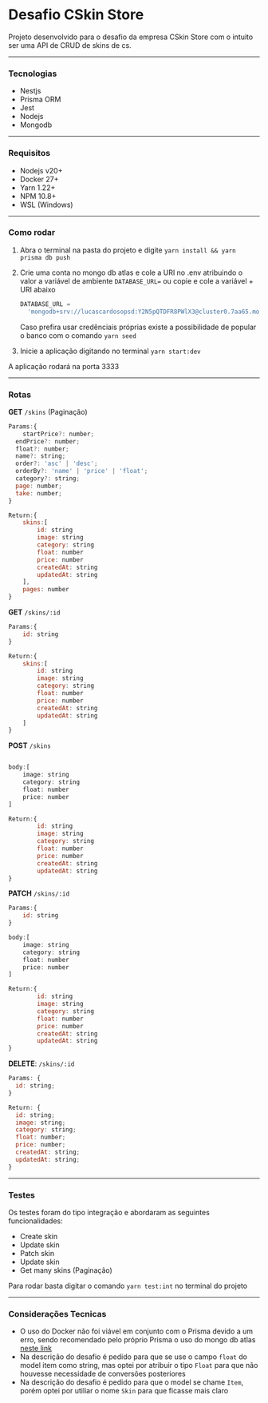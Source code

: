 # Desafio CSkin Store

Projeto desenvolvido para o desafio da empresa CSkin Store com o intuito ser uma API de CRUD de skins de cs.

---

### Tecnologias

- Nestjs
- Prisma ORM
- Jest
- Nodejs
- Mongodb

---

### Requisitos

- Nodejs v20+
- Docker 27+
- Yarn 1.22+
- NPM 10.8+
- WSL (Windows)

---

### Como rodar

1. Abra o terminal na pasta do projeto e digite `yarn install && yarn prisma db push`
2. Crie uma conta no mongo db atlas e cole a URI no .env atribuindo o valor a variável de ambiente `DATABASE_URL=` ou copie e cole a variável + URI abaixo

   ```jsx
   DATABASE_URL =
     'mongodb+srv://lucascardosopsd:Y2N5pQTDFR8PWlX3@cluster0.7aa65.mongodb.net/dev?retryWrites=true&w=majority&appName=Cluster0';
   ```

   Caso prefira usar credênciais próprias existe a possibilidade de popular o banco com o comando `yarn seed`

3. Inicie a aplicação digitando no terminal `yarn start:dev`

A aplicação rodará na porta 3333

---

### Rotas

**GET** `/skins` (Paginação)

```jsx
Params:{
	startPrice?: number;
  endPrice?: number;
  float?: number;
  name?: string;
  order?: 'asc' | 'desc';
  orderBy?: 'name' | 'price' | 'float';
  category?: string;
  page: number;
  take: number;
}

Return:{
	skins:[
		id: string
		image: string
		category: string
		float: number
		price: number
		createdAt: string
		updatedAt: string
	],
	pages: number
}
```

**GET** `/skins/:id`

```jsx
Params:{
	id: string
}

Return:{
	skins:[
		id: string
		image: string
		category: string
		float: number
		price: number
		createdAt: string
		updatedAt: string
	]
}
```

**POST** `/skins`

```jsx

body:[
	image: string
	category: string
	float: number
	price: number
]

Return:{
		id: string
		image: string
		category: string
		float: number
		price: number
		createdAt: string
		updatedAt: string
}
```

**PATCH** `/skins/:id`

```jsx
Params:{
	id: string
}

body:[
	image: string
	category: string
	float: number
	price: number
]

Return:{
		id: string
		image: string
		category: string
		float: number
		price: number
		createdAt: string
		updatedAt: string
}
```

**DELETE**: `/skins/:id`

```jsx
Params: {
  id: string;
}

Return: {
  id: string;
  image: string;
  category: string;
  float: number;
  price: number;
  createdAt: string;
  updatedAt: string;
}
```

---

### Testes

Os testes foram do tipo integração e abordaram as seguintes funcionalidades:

- Create skin
- Update skin
- Patch skin
- Update skin
- Get many skins (Paginação)

Para rodar basta digitar o comando `yarn test:int` no terminal do projeto

---

### Considerações Tecnicas

- O uso do Docker não foi viável em conjunto com o Prisma devido a um erro, sendo recomendado pelo próprio Prisma o uso do mongo db atlas [neste link](https://www.prisma.io/docs/orm/overview/databases/mongodb#replica-set-configuration)
- Na descrição do desafio é pedido para que se use o campo `float` do model item como string, mas optei por atribuir o tipo `Float` para que não houvesse necessidade de conversões posteriores
- Na descrição do desafio é pedido para que o model se chame `Item`, porém optei por utiliar o nome `Skin` para que ficasse mais claro
